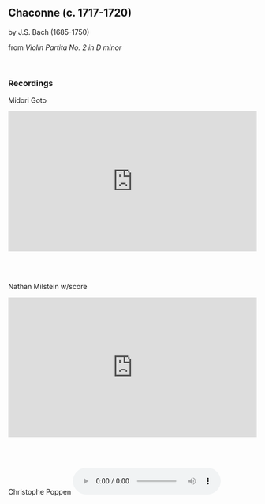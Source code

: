 ## Chaconne (c. 1717-1720)
by J.S. Bach (1685-1750)

from *Violin Partita No. 2 in D minor*

<br>

### Recordings

Midori Goto
<style>
.embed-container {
    position: relative;
    padding-bottom: 56.25%;
    height: 0;
    overflow: hidden;
    max-width: 100%;
  }
  iframe{
    position: absolute;
    top: 0;
    left: 0;
    width: 100%;
    height: 100%;
  }
</style>
<div class='embed-container'>
  <iframe src='https://www.youtube.com/embed/pOEMHRuU3WI?rel=0' frameborder='0' allowfullscreen></iframe>
</div>

<br><br>

Nathan Milstein w/score
<style>
.embed-container {
    position: relative;
    padding-bottom: 56.25%;
    height: 0;
    overflow: hidden;
    max-width: 100%;
  }
  iframe{
    position: absolute;
    top: 0;
    left: 0;
    width: 100%;
    height: 100%;
  }
</style>
<div class='embed-container'>
  <iframe src='https://www.youtube.com/embed/U2UyC2VcOj0?rel=0' frameborder='0' allowfullscreen></iframe>
</div>

<br><br>

Christophe Poppen
<audio controls>
<source src="recordings/chaconne_bach_poppen_hilliard.mp3" type="audio/mpeg" />
</audio>
